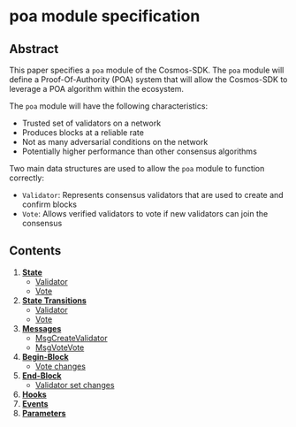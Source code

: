 # poa module specification

## Abstract

This paper specifies a `poa` module of the Cosmos-SDK. The `poa` module will define a Proof-Of-Authority (POA) system that will allow the Cosmos-SDK to leverage a POA algorithm within the ecosystem.

The `poa` module will have the following characteristics:

- Trusted set of validators on a network
- Produces blocks at a reliable rate
- Not as many adversarial conditions on the network
- Potentially higher performance than other consensus algorithms

Two main data structures are used to allow the `poa` module to function correctly:

- `Validator`: Represents consensus validators that are used to create and confirm blocks
- `Vote`: Allows verified validators to vote if new validators can join the consensus

## Contents

1. **[State](01_state.md)**
    - [Validator](01_state.md#validator)
    - [Vote](01_state.md#vote)
1. **[State Transitions](02_state_transitions.md)**
    - [Validator](02_state_transitions.md#validator)
    - [Vote](02_state_transitions.md#vote)
1. **[Messages](03_messages.md)**
    - [MsgCreateValidator](03_messages.md#MsgCreateValidator)
    - [MsgVoteVote](03_messages.md#MsgCastVote)
1. **[Begin-Block](04_begin_block.md)**
    - [Vote changes](04_begin_block#Vote-changes)
1. **[End-Block](05_end_block.md)**
    - [Validator set changes](05_end_block#Validator-set-changes)
1. **[Hooks](06_hooks.md)**
1. **[Events](07_events.md)**
1. **[Parameters](08_parameters.md)**
